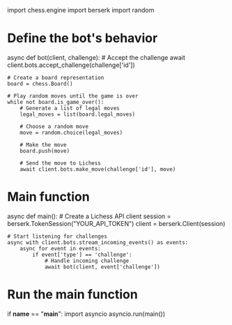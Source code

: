 import chess.engine
import berserk
import random

# Define the bot's behavior
async def bot(client, challenge):
    # Accept the challenge
    await client.bots.accept_challenge(challenge['id'])
    
    # Create a board representation
    board = chess.Board()
    
    # Play random moves until the game is over
    while not board.is_game_over():
        # Generate a list of legal moves
        legal_moves = list(board.legal_moves)
        
        # Choose a random move
        move = random.choice(legal_moves)
        
        # Make the move
        board.push(move)
        
        # Send the move to Lichess
        await client.bots.make_move(challenge['id'], move)

# Main function
async def main():
    # Create a Lichess API client
    session = berserk.TokenSession("YOUR_API_TOKEN")
    client = berserk.Client(session)
    
    # Start listening for challenges
    async with client.bots.stream_incoming_events() as events:
        async for event in events:
            if event['type'] == 'challenge':
                # Handle incoming challenge
                await bot(client, event['challenge'])

# Run the main function
if __name__ == "__main__":
    import asyncio
    asyncio.run(main())

<!---
DeveloperLichessbot/DeveloperLichessbot is a ✨ special ✨ repository because its `README.md` (this file) appears on your GitHub profile.
You can click the Preview link to take a look at your changes.
--->

